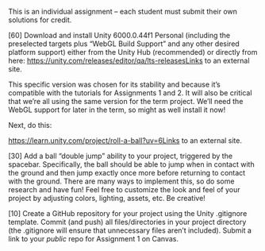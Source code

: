 This is an individual assignment – each student must submit their own solutions for credit.

[60] Download and install Unity 6000.0.44f1 Personal (including the preselected targets plus “WebGL Build Support” and any other desired platform support) either from the Unity Hub (recommended) or directly from here:
https://unity.com/releases/editor/qa/lts-releasesLinks to an external site.

This specific version was chosen for its stability and because it’s compatible with the tutorials for Assignments 1 and 2.  It will also be critical that we’re all using the same version for the term project.  We’ll need the WebGL support for later in the term, so might as well install it now!

Next, do this:

https://learn.unity.com/project/roll-a-ball?uv=6Links to an external site.

[30] Add a ball “double jump” ability to your project, triggered by the spacebar. Specifically, the ball should be able to jump when in contact with the ground and then jump exactly once more before returning to contact with the ground. There are many ways to implement this, so do some research and have fun!
Feel free to customize the look and feel of your project by adjusting colors, lighting, assets, etc.  Be creative!

[10] Create a GitHub repository for your project using the Unity .gitignore template. Commit (and push) all files/directories in your project directory (the .gitignore will ensure that unnecessary files aren’t included).
Submit a link to your *public* repo for Assignment 1 on Canvas.
